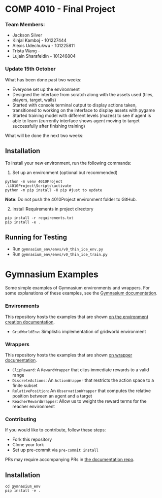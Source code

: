 # COMP 4010 - Final Project

### Team Members: 
- Jackson Silver
- Kinjal Kamboj      - 101227444
- Alexis Udechukwu   - 101225811
- Trista Wang        - 
- Lujain Sharafeldin - 101246804

### Update 15th October
What has been done past two weeks:
- Everyone set up the environment
- Designed the interface from scratch along with the assets used (tiles, players, target, walls)
- Started with console terminal output to display actions taken, transitioned to working on the interface to display assets with pygame
- Started training model with different levels (mazes) to see if agent is able to learn (currently interface shows agent moving to target successfully after finishing training)

What will be done the next two weeks:
 
  
## Installation

To install your new environment, run the following commands:

1. Set up an environment (optional but recommended)

```{shell}
python -m venv 4010Project
.\4010Project\Scripts\activate
python -m pip install -U pip #just to update
```
**Note**: Do not push the 4010Project environment folder to GitHub.

2. Install Requirements in project directory
```(shell)
pip install -r requirements.txt
pip install -e .
```

## Running for Testing
- Run  `gymnasium_env/envs/v0_thin_ice_env.py` 
- Run  `gymnasium_env/envs/v0_thin_ice_train.py` 



##
# Gymnasium Examples
Some simple examples of Gymnasium environments and wrappers.
For some explanations of these examples, see the [Gymnasium documentation](https://gymnasium.farama.org).

### Environments
This repository hosts the examples that are shown [on the environment creation documentation](https://gymnasium.farama.org/tutorials/gymnasium_basics/environment_creation/).
- `GridWorldEnv`: Simplistic implementation of gridworld environment

### Wrappers
This repository hosts the examples that are shown [on wrapper documentation](https://gymnasium.farama.org/api/wrappers/).
- `ClipReward`: A `RewardWrapper` that clips immediate rewards to a valid range
- `DiscreteActions`: An `ActionWrapper` that restricts the action space to a finite subset
- `RelativePosition`: An `ObservationWrapper` that computes the relative position between an agent and a target
- `ReacherRewardWrapper`: Allow us to weight the reward terms for the reacher environment

### Contributing
If you would like to contribute, follow these steps:
- Fork this repository
- Clone your fork
- Set up pre-commit via `pre-commit install`

PRs may require accompanying PRs in [the documentation repo](https://github.com/Farama-Foundation/Gymnasium/tree/main/docs).


## Installation

```{shell}
cd gymnasium_env
pip install -e .
```
